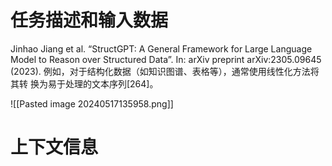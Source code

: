 

# 任务描述和输入数据

Jinhao Jiang et al. “StructGPT: A General Framework for Large Language Model to Reason
over Structured Data”. In: arXiv preprint arXiv:2305.09645 (2023).
例如，对于结构化数据（如知识图谱、表格等），通常使用线性化方法将其转
换为易于处理的文本序列[264]。

![[Pasted image 20240517135958.png]]


# 上下文信息
